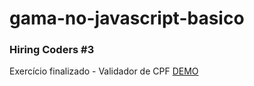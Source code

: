 # gama-no-javascript-basico
### Hiring Coders #3
Exercício finalizado - Validador de CPF
[DEMO](https://gisellebarbosa.github.io/Javascript-na-pratica/) 
